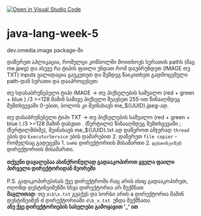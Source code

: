 [![Open in Visual Studio Code](https://classroom.github.com/assets/open-in-vscode-c66648af7eb3fe8bc4f294546bfd86ef473780cde1dea487d3c4ff354943c9ae.svg)](https://classroom.github.com/online_ide?assignment_repo_id=7969863&assignment_repo_type=AssignmentRepo)
# java-lang-week-5
dev.omedia.image package-ში

დაწერეთ აპლიკაცია,
რომელცი კონსოლში მოითხოვს სურათის pathს (მაგ me.jpeg)
და ასევე რა ტიპის ფაილი უნდათ რომ დაუბრუნდეთ (IMAGE თუ TXT)
inputs ვალიდაცია გაუკეთეთ
და შემდეგ წაიკითხეთ გადმოცემული path-დან სურათი და დააპროცესეთ:

თუ სდასაბრუნებელი ტიპი IMAGE ->
თუ პიქსელების საშუალო (red + green + blue  ) /3 >=128
მაშინ სამივე პიქსელი შეავსეთ 255-ით წინააღმდეგ შემთხვევაში 0-ებით, ბოლოს კი შეინახავს me_${UUID}.jpeg-ად.

თუ დასაბრუნებელი ტიპი TXT ->
თუ პიქსელების საშუალო (red + green + blue  ) /3 >=128
მაშინ დასვით . (წერტილი) წინააღმდეგ შემთხვევაში ; (წერტილმძიმე), შეინახავს me_${UUID}.txt ად
 დაწეროთ ამჯერად `thread` ების და `ExecutorService` ების დამარებით
2. დაწერეთ `file copier` -
   რომელსაც გადეცემა
    1. `სორს` დირექტორიის მისამართი
    2. `დესთინეიშენ` დირექტორიის მისამართი.
       <br/>
       <br/>
    **თქვენი დავალებაა ასინქრონულად გადააკოპიროთ ყველა ფაილი პირველი დირექტორიდან მეორეში**
<br/>
<br/>
   P.S. გადაკოპირებისას ქვე დირექტროში რაც არის ისიც გადააკოპირეთ, \
   ოღონდ დესტინეიშენში სხვა დირექტორია არ შექმნათ \
   **მაგლითად**: თუ `a\b\x.txt`  გვაქვს და სორსი არის a დირექტორია მაშინ დესტინეიშენ d დირექტორიაში `d\b_x.txt `უნდა შექმნათა \
   **ანუ ქვე დირექტორიების სახელები გამოყავით '_' ით**
